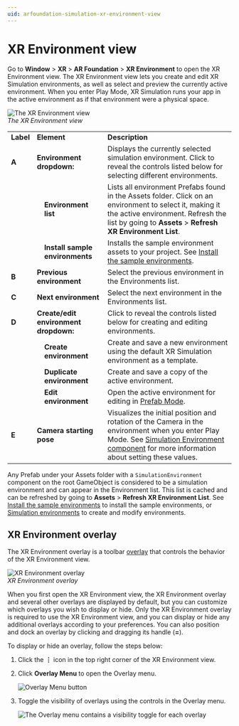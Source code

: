 ```yaml
---
uid: arfoundation-simulation-xr-environment-view
---
```

# XR Environment view

Go to **Window** > **XR** > **AR Foundation** > **XR Environment** to open the XR Environment view. The XR Environment view lets you create and edit XR Simulation environments, as well as select and preview the currently active environment. When you enter Play Mode, XR Simulation runs your app in the active environment as if that environment were a physical space.

![The XR Environment view](../images/xr-environment-view-annotated.png)<br/>*The XR Environment view*

<table>
  <tr>
   <td><strong>Label</strong></td>
   <td colspan="2" ><strong>Element</strong></td>
   <td><strong>Description</strong></td>
  </tr>
   <td><strong>A</strong></td>
   <td colspan="2" ><strong>Environment dropdown:</strong></td>
   <td>Displays the currently selected simulation environment. Click to reveal the controls listed below for selecting different environments.</td>
  </tr>
  <tr>
   <td></td>
   <td></td>
   <td><strong>Environment list</strong></td>
   <td>Lists all environment Prefabs found in the Assets folder. Click on an environment to select it, making it the active environment. Refresh the list by going to <strong>Assets</strong> &gt; <strong>Refresh XR Environment List</strong>.</td>
  </tr>
  <tr>
   <td></td>
   <td></td>
   <td><strong>Install sample environments</strong></td>
   <td>Installs the sample environment assets to your project. See <a href="simulation-getting-started.md#install-the-sample-environments">Install the sample environments</a>.</td>
  </tr>
  <tr>
   <td><strong>B</strong></td>
   <td colspan="2" ><strong>Previous environment</strong></td>
   <td>Select the previous environment in the Environments list.</td>
  </tr>
  <tr>
   <td><strong>C</strong></td>
   <td colspan="2" ><strong>Next environment</strong></td>
   <td>Select the next environment in the Environments list.</td>
  </tr>
   <td><strong>D</strong></td>
   <td colspan="2" ><strong>Create/edit environment dropdown:</strong></td>
   <td>Click to reveal the controls listed below for creating and editing environments.</td>
  </tr>
  <tr>
   <td></td>
   <td></td>
   <td><strong>Create environment</strong></td>
   <td>Create and save a new environment using the default XR Simulation environment as a template.</td>
  </tr>
  <tr>
   <td></td>
   <td></td>
   <td><strong>Duplicate environment</strong></td>
   <td>Create and save a copy of the active environment.</td>
  </tr>
  <tr>
   <td></td>
   <td></td>
   <td><strong>Edit environment</strong></td>
   <td>Open the active environment for editing in <a href="https://docs.unity3d.com/Manual/EditingInPrefabMode.html">Prefab Mode</a>.</td>
  </tr>
  <tr>
   <td><strong>E</strong></td>
   <td colspan="2" ><strong>Camera starting pose</strong></td>
   <td>Visualizes the initial position and rotation of the Camera in the environment when you enter Play Mode. See <a href="simulation-environments.md#simulation-environment-component">Simulation Environment component</a> for more information about setting these values.</td>
  </tr>
</table>

Any Prefab under your Assets folder with a `SimulationEnvironment` component on the root GameObject is considered to be a simulation environment and can appear in the Environment list. This list is cached and can be refreshed by going to **Assets** > **Refresh XR Environment List**. See [Install the sample environments](xref:arfoundation-simulation-getting-started#install-the-sample-environments) to install the sample environments, or [Simulation environments](xref:arfoundation-simulation-environments) to create and modify environments.

## XR Environment overlay

The XR Environment overlay is a toolbar [overlay](https://docs.unity3d.com/Manual/overlays.html) that controls the behavior of the XR Environment view.

![XR Environment overlay](../images/xr-environment-overlay.png)<br/>*XR Environment overlay*

When you first open the XR Environment view, the XR Environment overlay and several other overlays are displayed by default, but you can customize which overlays you wish to display or hide. Only the XR Environment overlay is required to use the XR Environment view, and you can display or hide any additional overlays according to your preferences. You can also position and dock an overlay by clicking and dragging its handle (**=**).

To display or hide an overlay, follow the steps below:

1. Click the **⋮** icon in the top right corner of the XR Environment view.
2. Click **Overlay Menu** to open the Overlay menu.

   ![Overlay Menu button](../images/overlay-menu-button.png)

3. Toggle the visibility of overlays using the controls in the Overlay menu.

   ![The Overlay menu contains a visibility toggle for each overlay](../images/overlay-menu.png)
